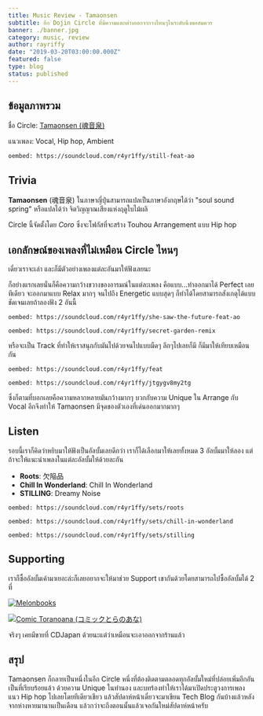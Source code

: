 ```yaml
---
title: Music Review - Tamaonsen
subtitle: อีก Dojin Circle ที่มีความแตกต่างออกจากวงไหนๆในระดับนึงพอสมควร
banner: ./banner.jpg
category: music, review
author: rayriffy
date: "2019-03-20T03:00:00.000Z"
featured: false
type: blog
status: published
---
```


## ข้อมูลภาพรวม

ชื่อ Circle: [Tamaonsen (魂音泉)](http://tamaonsen.com/)

แนวเพลง: Vocal, Hip hop, Ambient

`oembed: https://soundcloud.com/r4yr1ffy/still-feat-ao`

## Trivia

**Tamaonsen** (魂音泉) ในภาษาญี่ปุ่นสามารถแปลเป็นภาษาอังกฤษได้ว่า "soul sound spring" หรือแปลได้ว่า จิตวิญญาณเสียงแห่งฤดูใบไม้ผลิ

Circle นี้จัดตั้งโดย *Coro* ซึ่งจะโฟกัสที่จะสร้าง Touhou Arrangement แบบ Hip hop

## เอกลักษณ์ของเพลงที่ไม่เหมือน Circle ไหนๆ

เดี๋ยวเราจะเล่า และก็มีตัวอย่างเพลงแต่ละอันมาให้ฟังเลยนะ

ก็อย่างแรกเลยนั่นก็คือความกว้างขวางของอารมณ์ในแต่ละเพลง คือแบบ...ทำออกมาได้ Perfect เลยทีเดียว จะออกมาแบบ Relax มากๆ จนไปถึง Energetic แบบสุดๆ ก็ทำได้โดยสามารถสังเกตุได้แบบชัดเจนเลยถ้าลองฟัง 2 อันนี้

`oembed: https://soundcloud.com/r4yr1ffy/she-saw-the-future-feat-ao`

`oembed: https://soundcloud.com/r4yr1ffy/secret-garden-remix`

หรือจะเป็น Track ที่ทำให้เราสนุกกับมันไปด้วยจนไปแบบมืดๆ ลึกๆไปเลยก็มี ก็มีมาให้เทียบเหมือนกัน

`oembed: https://soundcloud.com/r4yr1ffy/feat`

`oembed: https://soundcloud.com/r4yr1ffy/jtgygv8my2tg`

ซึ่งก็ตามที่บอกเลยคือความหลากหลายมันกว้างมากๆ บวกกับความ Unique ใน Arrange กับ Vocal อีกจึงทำให้ Tamaonsen มีจุดของตัวเองที่เด่นออกมากมากๆ

## Listen

รอบนี้เราก็คิดว่าหยิบมาให้ฟังเป็นอัลบั้มเลยดีกว่า เราก็ได้เลือกมาให้เลยทั้งหมด 3 อัลบั้มมาให้ลอง แต่ถ้าจะให้แนะนำเพลงในแต่ละอัลบั้มให้ด้วยละกัน

-   **Roots**: 欠陥品
-   **Chill In Wonderland**: Chill In Wonderland
-   **STILLING**: Dreamy Noise

`oembed: https://soundcloud.com/r4yr1ffy/sets/roots`

`oembed: https://soundcloud.com/r4yr1ffy/sets/chill-in-wonderland`

`oembed: https://soundcloud.com/r4yr1ffy/sets/stilling`

## Supporting

เราก็ซื้ออัลบั้มเค้ามาเยอะล่ะก็เลยอยากจะให้มาช่วย Support เขากันด้วยโดยสามารถไปซื้ออัลบั้มได้ 2 ที่

[![Melonbooks](https://www.melonbooks.co.jp/user_data/bnr/banner_566x100.gif)](https://www.melonbooks.co.jp/circle/index.php?circle_id=19021)

[![Comic Toranoana (コミックとらのあな)](https://www.toranoana.jp/icon/largebannar.gif)](https://ec.toranoana.jp/tora_r/ec/cit/circle/2UPAdC6P8V7KdE60d687/all/)

จริงๆ เคยมีขายที่ CDJapan ด้วยนะแต่ว่าเหมือนจะเอาออกจากร้านแล้ว

## สรุป

Tamaonsen ก็กลายเป็นหนึ่งในอีก Circle หนึ่งที่ต้องติดตามตลอดทุกอัลบั้มใหม่ที่ปล่อยเพิ่มอีกอันเป็นที่เรียบร้อยแล้ว ด้วยความ Unique ในทำนอง และบทร้องทำให้เราได้มาเปิดประตูวงการเพลงแนว Hip hop ไปเลยโดยทีเดียวเชียว แล้วสัปดาห์หน้าเดี๋ยวจะมาเขียน Tech Blog กันบ้างแล้วหลังจากห่างหายมานานเป็นเดือน แล้วกว่าจะถึงตอนนั้นแล้วเจอกันใหม่สัปดาห์หน้าครับ
